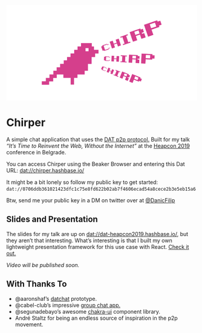 ![Logo](readme_header.png)

# Chirper

A simple chat application that uses the [DAT p2p protocol.](https://dat.foundation/) Built for my talk _“It’s Time to Reinvent the Web, Without the Internet”_ at the [Heapcon 2019](https://heapcon.io) conference in Belgrade.

You can access Chirper using the Beaker Browser and entering this Dat URL: [dat://chirper.hashbase.io/](dat://chirper.hashbase.io/)

It might be a bit lonely so follow my public key to get started: `dat://0706ddb361021423dfc1c75e8fd622b02ab7f4606ecad54a8cece2b3e5eb15a6`

Btw, send me your public key in a DM on twitter over at [@DanicFilip](https://twitter.com/DanicFilip)

## Slides and Presentation

The slides for my talk are up on [dat://dat-heapcon2019.hashbase.io/](dat://dat-heapcon2019.hashbase.io/), but they aren’t that interesting. What’s interesting is that I built my own lightweight presentation framework for this use case with React. [Check it out.](https://github.com/filipdanic/heapcon-2019-slides)

_Video will be published soon._

## With Thanks To

- @aaronshaf’s [datchat](https://github.com/aaronshaf/datchat) prototype.
- @cabel-club’s impressive [group chat app.](https://github.com/cabal-club)
- @segunadebayo’s awesome [chakra-ui](https://github.com/chakra-ui/chakra-ui) component library.
- André Staltz for being an endless source of inspiration in the p2p movement.
